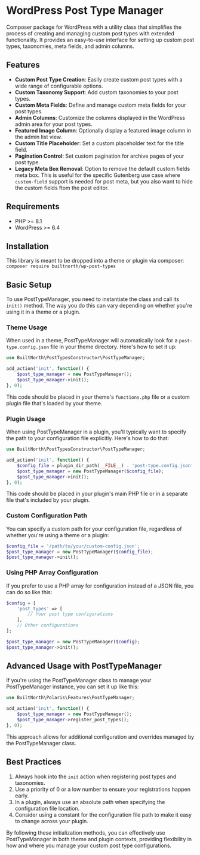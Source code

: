 # WordPress Post Type Manager

Composer package for WordPress with a utility class that simplifies the process of creating and managing custom post types with extended functionality. It provides an easy-to-use interface for setting up custom post types, taxonomies, meta fields, and admin columns.

## Features

-   **Custom Post Type Creation**: Easily create custom post types with a wide range of configurable options.
-   **Custom Taxonomy Support**: Add custom taxonomies to your post types.
-   **Custom Meta Fields**: Define and manage custom meta fields for your post types.
-   **Admin Columns**: Customize the columns displayed in the WordPress admin area for your post types.
-   **Featured Image Column**: Optionally display a featured image column in the admin list view.
-   **Custom Title Placeholder**: Set a custom placeholder text for the title field.
-   **Pagination Control**: Set custom pagination for archive pages of your post type.
-   **Legacy Meta Box Removal**: Option to remove the default custom fields meta box. This is useful for the specific Gutenberg use case where `custom-field` support is needed for post meta, but you also want to hide the custom fields ftom the post editor.

## Requirements

-   PHP >= 8.1
-   WordPress >= 6.4

## Installation

This library is meant to be dropped into a theme or plugin via composer: `composer require builtnorth/wp-post-types`

## Basic Setup

To use PostTypeManager, you need to instantiate the class and call its `init()` method. The way you do this can vary depending on whether you're using it in a theme or a plugin.

### Theme Usage

When used in a theme, PostTypeManager will automatically look for a `post-type.config.json` file in your theme directory. Here's how to set it up:

```php
use BuiltNorth\PostTypesConstructor\PostTypeManager;

add_action('init', function() {
    $post_type_manager = new PostTypeManager();
    $post_type_manager->init();
}, 0);
```

This code should be placed in your theme's `functions.php` file or a custom plugin file that's loaded by your theme.

### Plugin Usage

When using PostTypeManager in a plugin, you'll typically want to specify the path to your configuration file explicitly. Here's how to do that:

```php
use BuiltNorth\PostTypesConstructor\PostTypeManager;

add_action('init', function() {
    $config_file = plugin_dir_path(__FILE__) . 'post-type.config.json';
    $post_type_manager = new PostTypeManager($config_file);
    $post_type_manager->init();
}, 0);
```

This code should be placed in your plugin's main PHP file or in a separate file that's included by your plugin.

### Custom Configuration Path

You can specify a custom path for your configuration file, regardless of whether you're using a theme or a plugin:

```php
$config_file = '/path/to/your/custom-config.json';
$post_type_manager = new PostTypeManager($config_file);
$post_type_manager->init();
```

### Using PHP Array Configuration

If you prefer to use a PHP array for configuration instead of a JSON file, you can do so like this:

```php
$config = [
    'post_types' => [
        // Your post type configurations
    ],
    // Other configurations
];

$post_type_manager = new PostTypeManager($config);
$post_type_manager->init();
```

## Advanced Usage with PostTypeManager

If you're using the PostTypeManager class to manage your PostTypeManager instance, you can set it up like this:

```php
use BuiltNorth\Polaris\Features\PostTypeManager;

add_action('init', function() {
    $post_type_manager = new PostTypeManager();
    $post_type_manager->register_post_types();
}, 0);
```

This approach allows for additional configuration and overrides managed by the PostTypeManager class.

## Best Practices

1. Always hook into the `init` action when registering post types and taxonomies.
2. Use a priority of 0 or a low number to ensure your registrations happen early.
3. In a plugin, always use an absolute path when specifying the configuration file location.
4. Consider using a constant for the configuration file path to make it easy to change across your plugin.

By following these initialization methods, you can effectively use PostTypeManager in both theme and plugin contexts, providing flexibility in how and where you manage your custom post type configurations.
